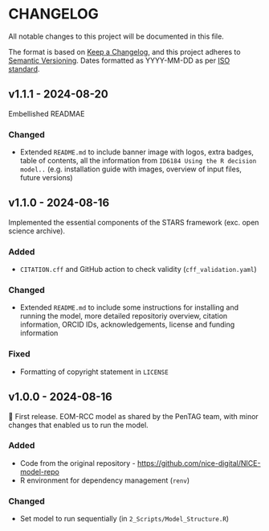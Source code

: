 # CHANGELOG

All notable changes to this project will be documented in this file.

The format is based on [Keep a Changelog](https://keepachangelog.com/en/1.1.0/),
and this project adheres to [Semantic Versioning](https://semver.org/spec/v2.0.0.html). Dates formatted as YYYY-MM-DD as per [ISO standard](https://www.iso.org/iso-8601-date-and-time-format.html).

## v1.1.1 - 2024-08-20

Embellished READMAE

### Changed

* Extended `README.md` to include banner image with logos, extra badges, table of contents, all the information from `ID6184 Using the R decision model..` (e.g. installation guide with images, overview of input files, future versions)

## v1.1.0 - 2024-08-16

Implemented the essential components of the STARS framework (exc. open science archive).

### Added

* `CITATION.cff` and GitHub action to check validity (`cff_validation.yaml`)

### Changed

* Extended `README.md` to include some instructions for installing and running the model, more detailed repositoriy overview, citation information, ORCID IDs, acknowledgements, license and funding information

### Fixed

* Formatting of copyright statement in `LICENSE`

## v1.0.0 - 2024-08-16

🌱 First release. EOM-RCC model as shared by the PenTAG team, with minor changes that enabled us to run the model.

### Added

* Code from the original repository - <https://github.com/nice-digital/NICE-model-repo>
* R environment for dependency management (`renv`)

### Changed

* Set model to run sequentially (in `2_Scripts/Model_Structure.R`)
